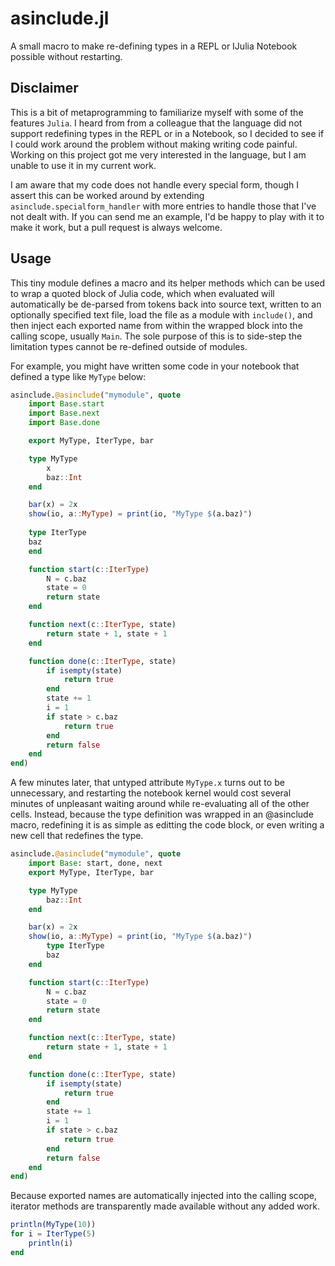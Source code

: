 # asinclude.jl
A small macro to make re-defining types in a REPL or IJulia Notebook possible without restarting.


## Disclaimer
This is a bit of metaprogramming to familiarize myself with some of the features `Julia`. I heard from from a colleague that the language did not support redefining types in the REPL or in a Notebook, so I decided to see if I could work around the problem without making writing code painful. Working on this project got me very interested in the language, but I am unable to use it in my current work.

I am aware that my code does not handle every special form, though I assert this can be worked around by extending `asinclude.specialform_handler` with more entries to handle those that I've not dealt with. If you can send me an example, I'd be happy to play with it to make it work, but a pull request is always welcome.

## Usage
This tiny module defines a macro and its helper methods which can be used to wrap a quoted block of Julia code, which when evaluated will automatically be de-parsed from tokens back into source text, written to an optionally specified text file, load the file as a module with `include()`, and then inject each exported name from within the wrapped block into the calling scope, usually `Main`. The sole purpose of this is to side-step the limitation types cannot be re-defined outside of modules.

For example, you might have written some code in your notebook that defined a type like `MyType` below:

```julia
asinclude.@asinclude("mymodule", quote
    import Base.start
    import Base.next
    import Base.done

    export MyType, IterType, bar

    type MyType
        x
        baz::Int
    end

    bar(x) = 2x
    show(io, a::MyType) = print(io, "MyType $(a.baz)")
    
    type IterType
    baz
    end

    function start(c::IterType)
        N = c.baz
        state = 0
        return state
    end

    function next(c::IterType, state)
        return state + 1, state + 1
    end

    function done(c::IterType, state)
        if isempty(state)
            return true
        end
        state += 1
        i = 1
        if state > c.baz
            return true
        end
        return false
    end
end)
```

A few minutes later, that untyped attribute `MyType.x` turns out to be unnecessary, and restarting the notebook kernel would cost several minutes of unpleasant waiting around while re-evaluating all of the other cells. Instead, because the type definition was wrapped in an @asinclude macro, redefining it is as simple as editting the code block, or even writing a new cell that redefines the type.

```julia
asinclude.@asinclude("mymodule", quote
    import Base: start, done, next
    export MyType, IterType, bar

    type MyType
        baz::Int
    end

    bar(x) = 2x
    show(io, a::MyType) = print(io, "MyType $(a.baz)")
        type IterType
        baz
    end

    function start(c::IterType)
        N = c.baz
        state = 0
        return state
    end

    function next(c::IterType, state)
        return state + 1, state + 1
    end

    function done(c::IterType, state)
        if isempty(state)
            return true
        end
        state += 1
        i = 1
        if state > c.baz
            return true
        end
        return false
    end
end)
```

Because exported names are automatically injected into the calling scope, iterator methods are transparently made available without any added work.

```julia
println(MyType(10))
for i = IterType(5)
    println(i)
end
```
